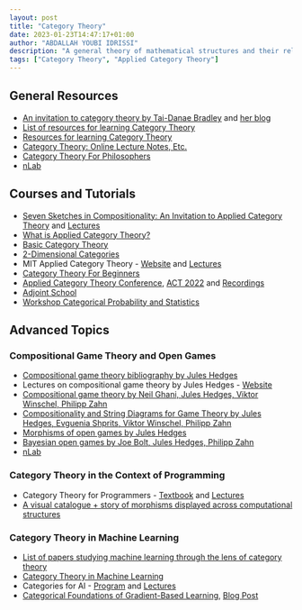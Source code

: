 ```yaml
---
layout: post
title: "Category Theory"
date: 2023-01-23T14:47:17+01:00
author: "ABDALLAH YOUBI IDRISSI"
description: "A general theory of mathematical structures and their relations."
tags: ["Category Theory", "Applied Category Theory"]
---
```


## General Resources

- [An invitation to category theory by Tai-Danae Bradley](http://chalkdustmagazine.com/features/an-invitation-to-category-theory/) and [her blog](https://www.math3ma.com/)
- [List of resources for learning Category Theory](https://github.com/bgavran/Category_Theory_Resources)
- [Resources for learning Category Theory](https://github.com/prathyvsh/category-theory-resources)
- [Category Theory: Online Lecture Notes, Etc.](https://www.logicmatters.net/categories/)
- [Category Theory For Philosophers](https://www.logicmatters.net/tyl/category-theory/)
- [nLab](https://ncatlab.org/nlab/show/HomePage)

## Courses and Tutorials

- [Seven Sketches in Compositionality: An Invitation to Applied Category Theory](https://arxiv.org/abs/1803.05316) and [Lectures](https://www.youtube.com/playlist?list=PLhgq-BqyZ7i5ZZd6wGv4WE9JNtAbUDNAp)
- [What is Applied Category Theory?](https://arxiv.org/abs/1809.05923)
- [Basic Category Theory](https://arxiv.org/pdf/1612.09375.pdf)
- [2-Dimensional Categories](https://arxiv.org/abs/2002.06055)
- MIT Applied Category Theory - [Website](https://ocw.mit.edu/courses/18-s097-applied-category-theory-january-iap-2019/) and [Lectures](https://www.youtube.com/playlist?list=PLhgq-BqyZ7i5lOqOqqRiS0U5SwTmPpHQ5)
- [Category Theory For Beginners](https://www.youtube.com/playlist?list=PLCTMeyjMKRkoS699U0OJ3ymr3r01sI08l)
- [Applied Category Theory Conference](http://www.appliedcategorytheory.org/), [ACT 2022](https://msp.cis.strath.ac.uk/act2022/index.html#) and [Recordings](https://www.youtube.com/@appliedcategorytheory5517/playlists)
- [Adjoint School](http://adjointschool.com/about.html)
- [Workshop Categorical Probability and Statistics](http://tobiasfritz.science/2019/cps_workshop/schedule.html)

## Advanced Topics

### Compositional Game Theory and Open Games

- [Compositional game theory bibliography by Jules Hedges](https://julesh.com/compositional-game-theory-bibliography/)
- Lectures on compositional game theory by Jules Hedges - [Website](https://julesh.com/videos/)
- [Compositional game theory by Neil Ghani, Jules Hedges, Viktor Winschel, Philipp Zahn](https://arxiv.org/abs/1603.04641)
- [Compositionality and String Diagrams for Game Theory by Jules Hedges, Evguenia Shprits, Viktor Winschel, Philipp Zahn](https://arxiv.org/abs/1604.06061)
- [Morphisms of open games by Jules Hedges](https://arxiv.org/abs/1711.07059)
- [Bayesian open games by Joe Bolt, Jules Hedges, Philipp Zahn](https://arxiv.org/abs/1910.03656)
- [nLab](https://ncatlab.org/nlab/show/game+theory)

### Category Theory in the Context of Programming

- Category Theory for Programmers - [Textbook](https://github.com/hmemcpy/milewski-ctfp-pdf) and [Lectures](https://www.youtube.com/playlist?list=PLVFrD1dmDdvcjCQDPhExqP56jqxp0Ssn_)
- [A visual catalogue + story of morphisms displayed across computational structures](https://github.com/prathyvsh/morphisms-of-computational-structures)

### Category Theory in Machine Learning

- [List of papers studying machine learning through the lens of category theory](https://github.com/bgavran/Category_Theory_Machine_Learning)
- [Category Theory in Machine Learning](https://arxiv.org/abs/2106.07032)
- Categories for AI - [Program](https://cats.for.ai/program/) and [Lectures](https://www.youtube.com/playlist?list=PLSdFiFTAI4sQ0Rg4BIZcNnU-45I9DI-VB)
- [Categorical Foundations of Gradient-Based Learning](https://arxiv.org/abs/2103.01931), [Blog Post](https://www.brunogavranovic.com/posts/2021-03-03-Towards-Categorical-Foundations-Of-Neural-Networks.html)
